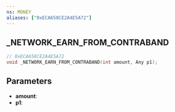 ```yaml
---
ns: MONEY
aliases: ["0xECA658CE2A4E5A72"]
---
```

## _NETWORK_EARN_FROM_CONTRABAND

```c
// 0xECA658CE2A4E5A72
void _NETWORK_EARN_FROM_CONTRABAND(int amount, Any p1);
```


## Parameters
* **amount**: 
* **p1**: 

